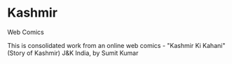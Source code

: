 # Kashmir
Web Comics

This is consolidated work from an online web comics - "Kashmir Ki Kahani" (Story of Kashmir) J&K India, by Sumit Kumar
